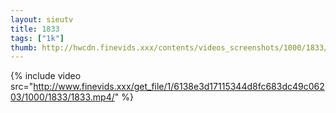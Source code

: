 ```yaml
--- 
layout: sieutv
title: 1833
tags: ["1k"]
thumb: http://hwcdn.finevids.xxx/contents/videos_screenshots/1000/1833/preview.mp4.jpg
---
```

{% include video src="http://www.finevids.xxx/get_file/1/6138e3d17115344d8fc683dc49c06203/1000/1833/1833.mp4/" %} 
